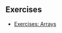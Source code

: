 ## Exercises

+ [Exercises: Arrays](https://stasemsoft.github.io/softwarematerial/docs/basic/exercises_FUN12_Arrays.pdf)
